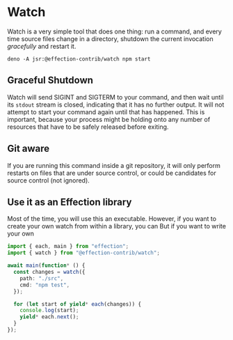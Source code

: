 # Watch

Watch is a very simple tool that does one thing: run a command, and every time
source files change in a directory, shutdown the current invocation _gracefully_
and restart it.

```
deno -A jsr:@effection-contrib/watch npm start
```

## Graceful Shutdown

Watch will send SIGINT and SIGTERM to your command, and then wait until its
`stdout` stream is closed, indicating that it has no further output. It will not
attempt to start your command again until that has happened. This is important,
because your process might be holding onto any number of resources that have to
be safely released before exiting.

## Git aware

If you are running this command inside a git repository, it will only perform
restarts on files that are under source control, or could be candidates for
source control (not ignored).

## Use it as an Effection library

Most of the time, you will use this an executable. However, if you want to
create your own watch from within a library, you can But if you want to write
your own

```ts
import { each, main } from "effection";
import { watch } from "@effection-contrib/watch";

await main(function* () {
  const changes = watch({
    path: "./src",
    cmd: "npm test",
  });

  for (let start of yield* each(changes)) {
    console.log(start);
    yield* each.next();
  }
});
```
